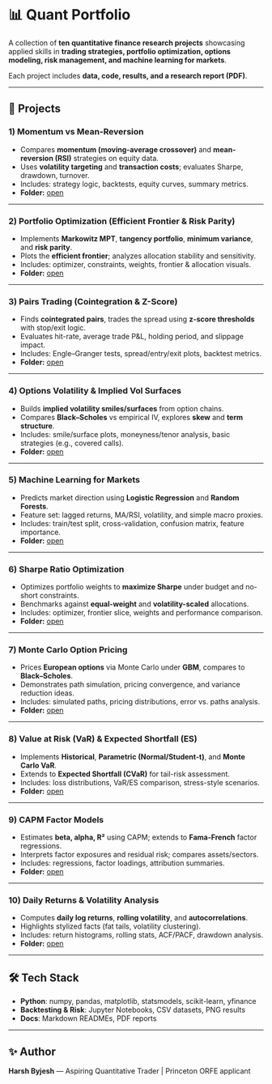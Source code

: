 # 📊 Quant Portfolio

A collection of **ten quantitative finance research projects** showcasing applied skills in **trading strategies, portfolio optimization, options modeling, risk management, and machine learning for markets**.

Each project includes **data, code, results, and a research report (PDF)**.

---

## 🔹 Projects

### 1) Momentum vs Mean-Reversion
- Compares **momentum (moving-average crossover)** and **mean-reversion (RSI)** strategies on equity data.
- Uses **volatility targeting** and **transaction costs**; evaluates Sharpe, drawdown, turnover.
- Includes: strategy logic, backtests, equity curves, summary metrics.
- **Folder:** [open](./QUANT%20PORTFOLIO/Project%201%20-Momentum%20vs%20Mean-Reversion)  

---

### 2) Portfolio Optimization (Efficient Frontier & Risk Parity)
- Implements **Markowitz MPT**, **tangency portfolio**, **minimum variance**, and **risk parity**.
- Plots the **efficient frontier**; analyzes allocation stability and sensitivity.
- Includes: optimizer, constraints, weights, frontier & allocation visuals.
- **Folder:** [open](./QUANT%20PORTFOLIO/PROJECT-2%20(Portfolio%20Optimization%20with%20Efficient%20Frontier%20%26%20Risk%20Parity))  

---

### 3) Pairs Trading (Cointegration & Z-Score)
- Finds **cointegrated pairs**, trades the spread using **z-score thresholds** with stop/exit logic.
- Evaluates hit-rate, average trade P&L, holding period, and slippage impact.
- Includes: Engle–Granger tests, spread/entry/exit plots, backtest metrics.
- **Folder:** [open](./QUANT%20PORTFOLIO/PROJECT-3%20(Pairs%20Trading%20Cointegration%20%26%20Z-Score))  

---

### 4) Options Volatility & Implied Vol Surfaces
- Builds **implied volatility smiles/surfaces** from option chains.
- Compares **Black–Scholes** vs empirical IV, explores **skew** and **term structure**.
- Includes: smile/surface plots, moneyness/tenor analysis, basic strategies (e.g., covered calls).
- **Folder:** [open](./QUANT%20PORTFOLIO/PROJECT%204-%20Options%20Volatility)  

---

### 5) Machine Learning for Markets
- Predicts market direction using **Logistic Regression** and **Random Forests**.
- Feature set: lagged returns, MA/RSI, volatility, and simple macro proxies.
- Includes: train/test split, cross-validation, confusion matrix, feature importance.
- **Folder:** [open](./QUANT%20PORTFOLIO/PROJECT%205-%20ML%20for%20Markets)  

---

### 6) Sharpe Ratio Optimization
- Optimizes portfolio weights to **maximize Sharpe** under budget and no-short constraints.
- Benchmarks against **equal-weight** and **volatility-scaled** allocations.
- Includes: optimizer, frontier slice, weights and performance comparison.
- **Folder:** [open](./QUANT%20PORTFOLIO/PROJECT%206-Sharpe%20Ratio%20Optimization)  

---

### 7) Monte Carlo Option Pricing
- Prices **European options** via Monte Carlo under **GBM**, compares to **Black–Scholes**.
- Demonstrates path simulation, pricing convergence, and variance reduction ideas.
- Includes: simulated paths, pricing distributions, error vs. paths analysis.
- **Folder:** [open](./QUANT%20PORTFOLIO/PROJECT%207-Monte%20Carlo%20Option%20Pricing)  

---

### 8) Value at Risk (VaR) & Expected Shortfall (ES)
- Implements **Historical**, **Parametric (Normal/Student-t)**, and **Monte Carlo VaR**.
- Extends to **Expected Shortfall (CVaR)** for tail-risk assessment.
- Includes: loss distributions, VaR/ES comparison, stress-style scenarios.
- **Folder:** [open](./QUANT%20PORTFOLIO/PROJECT%208-Value%20at%20Risk%20%26%20Expected%20Shortfall)  

---

### 9) CAPM Factor Models
- Estimates **beta, alpha, R²** using CAPM; extends to **Fama-French** factor regressions.
- Interprets factor exposures and residual risk; compares assets/sectors.
- Includes: regressions, factor loadings, attribution summaries.
- **Folder:** [open](./QUANT%20PORTFOLIO/PROJECT%209-CAPM%20Factor%20Models)  

---

### 10) Daily Returns & Volatility Analysis
- Computes **daily log returns**, **rolling volatility**, and **autocorrelations**.
- Highlights stylized facts (fat tails, volatility clustering).
- Includes: return histograms, rolling stats, ACF/PACF, drawdown analysis.
- **Folder:** [open](./QUANT%20PORTFOLIO/PROJECT%2010-Daily%20Returns%20%26%20Volatility)  

---

## 🛠️ Tech Stack
- **Python**: numpy, pandas, matplotlib, statsmodels, scikit-learn, yfinance  
- **Backtesting & Risk**: Jupyter Notebooks, CSV datasets, PNG results  
- **Docs**: Markdown READMEs, PDF reports

---

## ✨ Author
**Harsh Byjesh** — Aspiring Quantitative Trader | Princeton ORFE applicant
